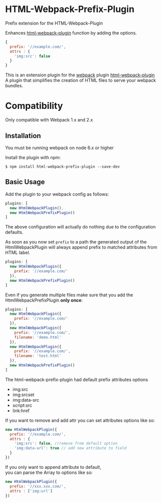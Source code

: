 HTML-Webpack-Prefix-Plugin
==========================

Prefix extension for the HTML-Webpack-Plugin

Enhances [html-webpack-plugin](https://github.com/ampedandwired/html-webpack-plugin) function by adding the options.
```javascript
{
  prefix: '//example.com/', 
  attrs : { 
    'img:src': false 
  } 
}
```


This is an extension plugin for the [webpack](http://webpack.github.io) plugin [html-webpack-plugin](https://github.com/ampedandwired/html-webpack-plugin)  
A plugin that simplifies the creation of HTML files to serve your webpack bundles.

Compatibility
=============

Only compatible with Webpack 1.x and 2.x

Installation
------------
You must be running webpack on node 6.x or higher

Install the plugin with npm:
```shell
$ npm install html-webpack-prefix-plugin --save-dev
```

Basic Usage
-----------
Add the plugin to your webpack config as follows:

```javascript
plugins: [
  new HtmlWebpackPlugin(),
  new HtmlWebpackPrefixPlugin()
]  
```
The above configuration will actually do nothing due to the configuration defaults.  


As soon as you now set `prefix` to a path the generated output of the HtmlWebpackPlugin will always append prefix to matched attributes from HTML label. 
```javascript
plugins: [
  new HtmlWebpackPlugin({
    prefix: '//example.com/'
  }),
  new HtmlWebpackPrefixPlugin()
]  
```

Even if you generate multiple files make sure that you add the HtmlWebpackPrefixPlugin **only once**:
```javascript
plugins: [
  new HtmlWebpackPlugin({
    prefix: '//example.com/'
  }),
  new HtmlWebpackPlugin({
    prefix: '//example.com/',
    filename: 'demo.html'
  }),
  new HtmlWebpackPlugin({
    prefix: '//example.com/',
    filename: 'test.html'
  }),
  new HtmlWebpackPrefixPlugin()
]  
```

The html-webpack-prefix-plugin had default prefix attributes options   
  - img:src
  - img:srcset
  - img:data-src
  - script:src
  - link:href     

If you want to remove and add attr you can set attributes options like so:

```javascript
new HtmlWebpackPlugin({
  prefix: '//example.com/',
  attrs : {
    'img:src': false, //remove from default option
    'img:data-url': true // add new attribute to field
  }
})
```

If you only want to append attribute to default,  
you can parse the Array to options like so:

```javascript
new HtmlWebpackPlugin({
  prefix: '//xxx.xxx.com/',
  attrs : ['img:url']
})
```

